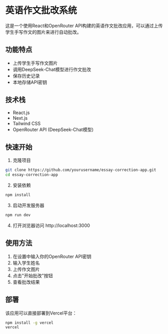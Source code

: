 # 英语作文批改系统

这是一个使用React和OpenRouter API构建的英语作文批改应用，可以通过上传学生手写作文的图片来进行自动批改。

## 功能特点

- 上传学生手写作文图片
- 调用DeepSeek-Chat模型进行作文批改
- 保存历史记录
- 本地存储API密钥

## 技术栈

- React.js
- Next.js
- Tailwind CSS
- OpenRouter API (DeepSeek-Chat模型)

## 快速开始

1. 克隆项目
```bash
git clone https://github.com/yourusername/essay-correction-app.git
cd essay-correction-app
```

2. 安装依赖
```bash
npm install
```

3. 启动开发服务器
```bash
npm run dev
```

4. 打开浏览器访问 http://localhost:3000

## 使用方法

1. 在设置中输入你的OpenRouter API密钥
2. 输入学生姓名
3. 上传作文图片
4. 点击"开始批改"按钮
5. 查看批改结果

## 部署

该应用可以直接部署到Vercel平台：

```bash
npm install -g vercel
vercel
``` 